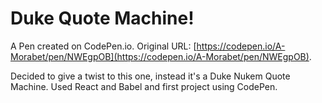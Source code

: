 # Duke Quote Machine!

A Pen created on CodePen.io. Original URL: [https://codepen.io/A-Morabet/pen/NWEgpOB](https://codepen.io/A-Morabet/pen/NWEgpOB).

Decided to give a twist to this one, instead it's a Duke Nukem Quote Machine. Used React and Babel and first project using CodePen.